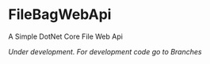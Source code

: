 # FileBagWebApi
A Simple DotNet Core File Web Api

*Under development. For development code go to Branches*